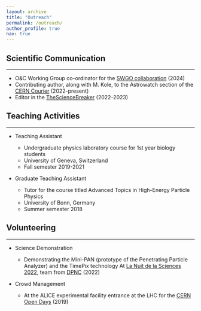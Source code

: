 ```yaml
---
layout: archive
title: "Outreach"
permalink: /outreach/
author_profile: true
nav: true
---
```


## Scientific Communication
------
* O&C Working Group co-ordinator for the [SWGO collaboration](https://www.swgo.org/SWGOWiki/doku.php?id=collaboration) (2024)
* Contributing author, along with M. Kole, to the Astrowatch section of the [CERN Courier](https://cerncourier.com) (2022-present)
* Editor in the [TheScienceBreaker](https://thesciencebreaker.org) (2022-2023)

## Teaching Activities
------
* Teaching Assistant
	* Undergraduate physics laboratory course for 1st year biology students
	* University of Geneva, Switzerland
	* Fall semester 2019-2021

* Graduate Teaching Assistant
	* Tutor for the course titled Advanced Topics in High-Energy Particle Physics
	* University of Bonn, Germany
	* Summer semester 2018


## Volunteering
------
* Science Demonstration
	* Demonstrating the Mini-PAN (prototype of the Penetrating Particle Analyzer) and the TimePix technology At [La Nuit de la Sciences 2022](http://institutions.ville-geneve.ch/fr/mhn/votre-visite/musee-dhistoire-des-sciences/evenements/nuit-de-la-science/), team from [DPNC](https://www.unige.ch/dpnc/en/) (2022)

* Crowd Management
	* At the ALICE experimental facility entrance at the LHC for the [CERN Open Days](https://opendays.cern/) (2019)


